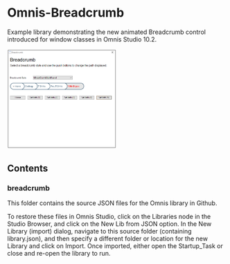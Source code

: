 # Omnis-Breadcrumb

Example library demonstrating the new animated Breadcrumb control introduced for window classes in Omnis Studio 10.2.

<img src="breadcrumb.png" width="50%" height="50%" />

## Contents
### breadcrumb
This folder contains the source JSON files for the Omnis library in Github. 

To restore these files in Omnis Studio, click on the Libraries node in the Studio Browser, and click on the New Lib from JSON option. In the New Library (import) dialog, navigate to this source folder (containing library.json), and then specify a different folder or location for the new Library and click on Import. Once imported, either open the Startup_Task or close and re-open the library to run.
